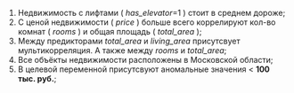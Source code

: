1. Недвижимость с лифтами ( *has_elevator*=1 ) стоит в среднем дороже;
2. С ценой недвижимости ( *price* ) больше всего коррелируют кол-во комнат ( *rooms* ) и общая площадь ( *total_area* );
3. Между предикторами *total_area* и *living_area*  присутсвует мультикорреляция. А также между *rooms* и *total_area*;
4. Все объёкты недвижимости расположены в Московской области;
5. В целевой переменной присутсвуют аномальные значения < **100 тыс. руб.**;